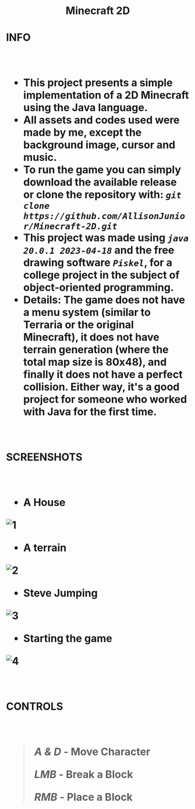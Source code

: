 <h1 align = "center" > Minecraft 2D <h1>


INFO

<br>

- This project presents a simple implementation of a 2D Minecraft using the Java language.
- All assets and codes used were made by me, except the background image, cursor and music.
- To run the game you can simply download the available release or clone the repository with: _`git clone https://github.com/AllisonJunior/Minecraft-2D.git`_
- This project was made using _`java 20.0.1 2023-04-18`_ and the free drawing software _`Piskel`_, for a college project in the subject of object-oriented programming.
- Details: The game does not have a menu system (similar to Terraria or the original Minecraft), it does not have terrain generation (where the total map size is 80x48), and finally it does not have a perfect collision. Either way, it's a good project for someone who worked with Java for the first time.

<br>

SCREENSHOTS

<br>

<p align = "center" >

* A House

![1](https://github.com/AllisonJunior/Minecraft-2D/assets/114815898/c419dcf6-f725-45af-b3af-214c3a90985d)

* A terrain

![2](https://github.com/AllisonJunior/Minecraft-2D/assets/114815898/1fe6dc16-0d0d-4c57-a368-64121455184b)

* Steve Jumping

![3](https://github.com/AllisonJunior/Minecraft-2D/assets/114815898/b6a7866a-fec6-48c8-8738-0e4a9951d4ef)

* Starting the game

![4](https://github.com/AllisonJunior/Minecraft-2D/assets/114815898/7acac9f1-7255-46f1-91ec-a4e64da3b909)

   
</p>

<br>

CONTROLS

<br>

> _A & D_ - Move Character
> 
> _LMB_ - Break a Block
> 
> _RMB_ - Place a Block
